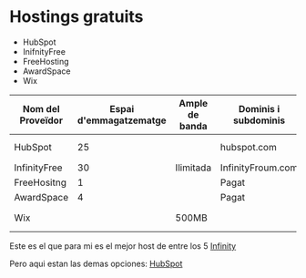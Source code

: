 # Hostings gratuits

- HubSpot
- InifnityFree
- FreeHosting
- AwardSpace
- Wix



| Nom del Proveïdor|Espai d'emmagatzematge|Ample de banda|Dominis i subdominis|Certificat SSL|Publicitat|Altres característiques|
|------------------|----------------------|--------------|--------------------|--------------|----------|-----------------------|
|    HubSpot       |        25            |              |      hubspot.com   |     Si       |   Si     | Eines de Màrqueting   |
|   InfinityFree   |    30                | Ilimitada    |  InfinityFroum.com |      Si      |      Si  |       Eines de vendes |
|      FreeHositng |        1             |              |   Pagat            |       Pagat  |   Si     |      Formacions       |
|       AwardSpace |           4          |              |     Pagat          |     Pagat    |  Si      |  Res                  |
|            Wix   |                      |      500MB   |                    |     Si       |     Si   | Eines de Marqueting   |


Este es el que para mi es el mejor host de entre los 5 [Infinity](https://github.com/Ruben1305/Free-Hosting/blob/main/InfinityFree.md)

Pero aqui estan las demas opciones: [HubSpot](https://github.com/Ruben1305/Free-Hosting/blob/main/Hubspot.md)




